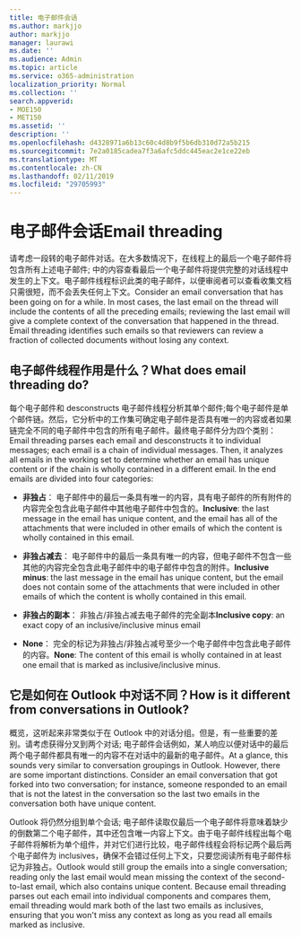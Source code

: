 ```yaml
---
title: 电子邮件会话
ms.author: markjjo
author: markjjo
manager: laurawi
ms.date: ''
ms.audience: Admin
ms.topic: article
ms.service: o365-administration
localization_priority: Normal
ms.collection: ''
search.appverid:
- MOE150
- MET150
ms.assetid: ''
description: ''
ms.openlocfilehash: d4328971a6b13c60c4d8b9f5b6db310d72a5b215
ms.sourcegitcommit: 7e2a0185cadea7f3a6afc5ddc445eac2e1ce22eb
ms.translationtype: MT
ms.contentlocale: zh-CN
ms.lasthandoff: 02/11/2019
ms.locfileid: "29705993"
---
```

# <a name="email-threading"></a><span data-ttu-id="8e3d1-102">电子邮件会话</span><span class="sxs-lookup"><span data-stu-id="8e3d1-102">Email threading</span></span>

<span data-ttu-id="8e3d1-p101">请考虑一段转的电子邮件对话。在大多数情况下，在线程上的最后一个电子邮件将包含所有上述电子邮件; 中的内容查看最后一个电子邮件将提供完整的对话线程中发生的上下文。电子邮件线程标识此类的电子邮件，以便审阅者可以查看收集文档只需很短，而不会丢失任何上下文。</span><span class="sxs-lookup"><span data-stu-id="8e3d1-p101">Consider an email conversation that has been going on for a while. In most cases, the last email on the thread will include the contents of all the preceding emails; reviewing the last email will give a complete context of the conversation that happened in the thread. Email threading identifies such emails so that reviewers can review a fraction of collected documents without losing any context.</span></span>

## <a name="what-does-email-threading-do"></a><span data-ttu-id="8e3d1-106">电子邮件线程作用是什么？</span><span class="sxs-lookup"><span data-stu-id="8e3d1-106">What does email threading do?</span></span>

<span data-ttu-id="8e3d1-p102">每个电子邮件和 desconstructs 电子邮件线程分析其单个邮件;每个电子邮件是单个邮件链。然后，它分析中的工作集可确定电子邮件是否具有唯一的内容或者如果链完全不同的电子邮件中包含的所有电子邮件。最终电子邮件分为四个类别：</span><span class="sxs-lookup"><span data-stu-id="8e3d1-p102">Email threading parses each email and desconstructs it to individual messages; each email is a chain of individual messages. Then, it analyzes all emails in the working set to determine whether an email has unique content or if the chain is wholly contained in a different email. In the end emails are divided into four categories:</span></span>

- <span data-ttu-id="8e3d1-110">**非独占**： 电子邮件中的最后一条具有唯一的内容，具有电子邮件的所有附件的内容完全包含此电子邮件中其他电子邮件中包含的。</span><span class="sxs-lookup"><span data-stu-id="8e3d1-110">**Inclusive**: the last message in the email has unique content, and the email has all of the attachments that were included in other emails of which the content is wholly contained in this email.</span></span>


- <span data-ttu-id="8e3d1-111">**非独占减去**： 电子邮件中的最后一条具有唯一的内容，但电子邮件不包含一些其他的内容完全包含此电子邮件中的电子邮件中包含的附件。</span><span class="sxs-lookup"><span data-stu-id="8e3d1-111">**Inclusive minus**: the last message in the email has unique content, but the email does not contain some of the attachments that were included in other emails of which the content is wholly contained in this email.</span></span>

- <span data-ttu-id="8e3d1-112">**非独占的副本**： 非独占/非独占减去电子邮件的完全副本</span><span class="sxs-lookup"><span data-stu-id="8e3d1-112">**Inclusive copy**: an exact copy of an inclusive/inclusive minus email</span></span>

- <span data-ttu-id="8e3d1-113">**None**： 完全的标记为非独占/非独占减号至少一个电子邮件中包含此电子邮件的内容。</span><span class="sxs-lookup"><span data-stu-id="8e3d1-113">**None**: The content of this email is wholly contained in at least one email that is marked as inclusive/inclusive minus.</span></span>

## <a name="how-is-it-different-from-conversations-in-outlook"></a><span data-ttu-id="8e3d1-114">它是如何在 Outlook 中对话不同？</span><span class="sxs-lookup"><span data-stu-id="8e3d1-114">How is it different from conversations in Outlook?</span></span>
<span data-ttu-id="8e3d1-p103">概览，这听起来非常类似于在 Outlook 中的对话分组。但是，有一些重要的差别。请考虑获得分叉到两个对话; 电子邮件会话例如，某人响应以便对话中的最后两个电子邮件都具有唯一的内容不在对话中的最新的电子邮件。</span><span class="sxs-lookup"><span data-stu-id="8e3d1-p103">At a glance, this sounds very similar to conversation groupings in Outlook. However, there are some important distinctions. Consider an email conversation that got forked into two conversation; for instance, someone responded to an email that is not the latest in the conversation so the last two emails in the conversation both have unique content.</span></span>

<span data-ttu-id="8e3d1-p104">Outlook 将仍然分组到单个会话; 电子邮件读取仅最后一个电子邮件将意味着缺少的倒数第二个电子邮件，其中还包含唯一内容上下文。由于电子邮件线程出每个电子邮件将解析为单个组件，并对它们进行比较，电子邮件线程会将标记两个最后两个电子邮件为 inclusives，确保不会错过任何上下文，只要您阅读所有电子邮件标记为非独占。</span><span class="sxs-lookup"><span data-stu-id="8e3d1-p104">Outlook would still group the emails into a single conversation; reading only the last email would mean missing the context of the second-to-last email, which also contains unique content. Because email threading parses out each email into individual components and compares them, email threading would mark both of the last two emails as inclusives, ensuring that you won't miss any context as long as you read all emails marked as inclusive.</span></span>